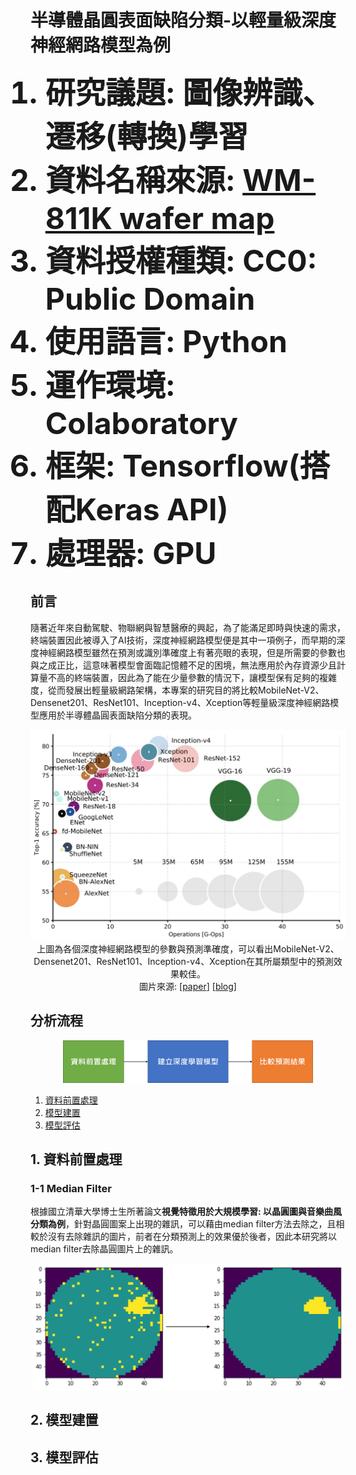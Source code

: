 # 半導體晶圓表面缺陷分類-以輕量級深度神經網路模型為例
<ol>
  <font size=14><b><li>研究議題: 圖像辨識、遷移(轉換)學習</li></b></font>
  <font size=14><b><li>資料名稱來源: <a href="https://www.kaggle.com/qingyi/wm811k-wafer-map">WM-811K wafer map</a> </li></b></font>
  <font size=14><b><li>資料授權種類: CC0: Public Domain</li></b></font>
  <font size=14><b><li>使用語言: Python</li></b></font>
  <font size=14><b><li>運作環境: Colaboratory</li></b></font>
  <font size=14><b><li>框架: Tensorflow(搭配Keras API)</li></b></font>
  <font size=14><b><li>處理器: GPU</li></b></font>
</ol>

## 前言
隨著近年來自動駕駛、物聯網與智慧醫療的興起，為了能滿足即時與快速的需求，終端裝置因此被導入了AI技術，深度神經網路模型便是其中一項例子，而早期的深度神經網路模型雖然在預測或識別準確度上有著亮眼的表現，但是所需要的參數也與之成正比，這意味著模型會面臨記憶體不足的困境，無法應用於內存資源少且計算量不高的終端裝置，因此為了能在少量參數的情況下，讓模型保有足夠的複雜度，從而發展出輕量級網路架構，本專案的研究目的將比較MobileNet-V2、Densenet201、ResNet101、Inception-v4、Xception等輕量級深度神經網路模型應用於半導體晶圓表面缺陷分類的表現。
<p align="center">
  <img src="/Python/Classification/Multiclass/Wafer/image/cnn_comparison.png", width="700"><br>
  上圖為各個深度神經網路模型的參數與預測準確度，可以看出MobileNet-V2、Densenet201、ResNet101、Inception-v4、Xception在其所屬類型中的預測效果較佳。<br>
  圖片來源:  &#91;<a href="https://arxiv.org/abs/1605.07678">paper</a>&#93; &#91;<a href="https://towardsdatascience.com/neural-network-architectures-156e5bad51ba">blog</a>&#93;
</p>

## 分析流程
<p align="center">
  <img src="/Python/Classification/Multiclass/Wafer/image/schedule.png", width="400">
</p>
<ol>
  <li><a href="#preprocess"> 資料前置處理 </a></li>
  <li><a href="#preprocess"> 模型建置 </a></li>
  <li><a href="#preprocess"> 模型評估 </a></li>
</ol>

## 1. 資料前置處理
### 1-1 Median Filter
根據國立清華大學博士生所著論文**視覺特徵用於大規模學習: 以晶圓圖與音樂曲風分類為例**，針對晶圓圖案上出現的雜訊，可以藉由median filter方法去除之，且相較於沒有去除雜訊的圖片，前者在分類預測上的效果優於後者，因此本研究將以median filter去除晶圓圖片上的雜訊。<br>
<p align="center">
  <img src="/Python/Classification/Multiclass/Wafer/image/filter.png", width="500">
</p>

## 2. 模型建置

## 3. 模型評估
